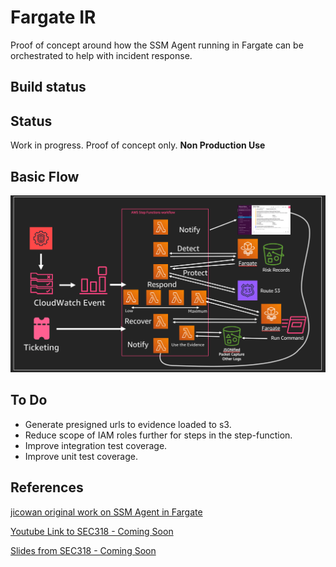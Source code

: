 # Fargate IR
Proof of concept around how the SSM Agent running in Fargate can be orchestrated to help with incident response.

## Build status

## Status

Work in progress. Proof of concept only.  **Non Production Use**

## Basic Flow

![Architecture Diagram](images/architecture.png "Basic Flow")

## To Do

* Generate presigned urls to evidence loaded to s3.
* Reduce scope of IAM roles further for steps in the step-function.
* Improve integration test coverage.
* Improve unit test coverage.

## References

[jicowan original work on SSM Agent in Fargate](https://github.com/jicowan/ssm-agent)

[Youtube Link to SEC318 - Coming Soon]()

[Slides from SEC318 - Coming Soon]()